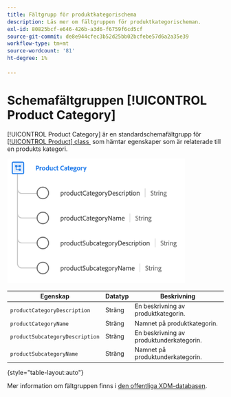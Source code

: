```yaml
---
title: Fältgrupp för produktkategorischema
description: Läs mer om fältgruppen för produktkategorischeman.
exl-id: 80825bcf-e646-426b-a3d6-f6759f6cd5cf
source-git-commit: de8e944cfec3b52d25bb02bcfebe57d6a2a35e39
workflow-type: tm+mt
source-wordcount: '81'
ht-degree: 1%

---
```


# Schemafältgruppen [!UICONTROL Product Category]

[!UICONTROL Product Category] är en standardschemafältgrupp för [[!UICONTROL Product] class &#x200B;](../../classes/product.md) som hämtar egenskaper som är relaterade till en produkts kategori.

![](../../images/field-groups/product/product-category.png)

| Egenskap | Datatyp | Beskrivning |
| --- | --- | --- |
| `productCategoryDescription` | Sträng | En beskrivning av produktkategorin. |
| `productCategoryName` | Sträng | Namnet på produktkategorin. |
| `productSubcategoryDescription` | Sträng | En beskrivning av produktunderkategorin. |
| `productSubcategoryName` | Sträng | Namnet på produktunderkategorin. |

{style="table-layout:auto"}

Mer information om fältgruppen finns i [den offentliga XDM-databasen](https://github.com/adobe/xdm/blob/master/docs/reference/fieldgroups/product/product-category.schema.json).
